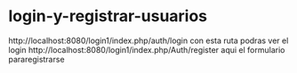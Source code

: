 # login-y-registrar-usuarios
http://localhost:8080/login1/index.php/auth/login con esta ruta podras ver el login  http://localhost:8080/login1/index.php/Auth/register aqui el formulario pararegistrarse
